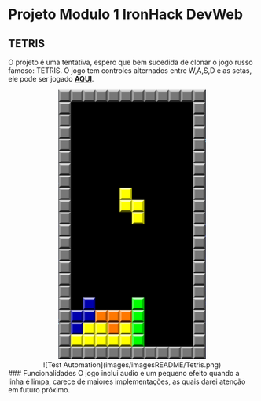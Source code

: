 # Projeto Modulo 1 IronHack DevWeb 
## TETRIS

O projeto é uma tentativa, espero que bem sucedida de clonar o jogo russo famoso: TETRIS. O jogo tem controles alternados entre W,A,S,D e as setas, ele pode ser jogado [**AQUI**](https://igorgalvaob.github.io/ProjetoModulo1/).

<div style="text-align:center"><img src="images/imagesREADME/Tetris.png" width="300px" ></div>
<span style="display:block;text-align:center">![Test Automation](images/imagesREADME/Tetris.png)</span>
### Funcionalidades
O jogo inclui audio e um pequeno efeito quando a linha é limpa, carece de maiores implementações, as quais darei atenção em futuro próximo.
